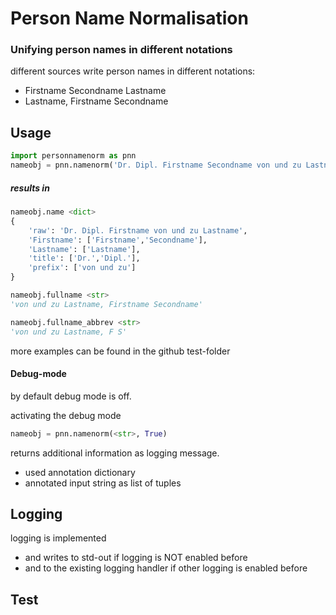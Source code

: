 # Person Name Normalisation
### Unifying person names in different notations
different sources write person names in different notations:

-  Firstname Secondname Lastname
-  Lastname, Firstname Secondname


## Usage
```python
import personnamenorm as pnn
nameobj = pnn.namenorm('Dr. Dipl. Firstname Secondname von und zu Lastname')
```

##### results in

```python
nameobj.name <dict>
{
    'raw': 'Dr. Dipl. Firstname von und zu Lastname',
    'Firstname': ['Firstname','Secondname'],
    'Lastname': ['Lastname'],
    'title': ['Dr.','Dipl.'],
    'prefix': ['von und zu']
}

nameobj.fullname <str>
'von und zu Lastname, Firstname Secondname'

nameobj.fullname_abbrev <str>
'von und zu Lastname, F S'
```
more examples can be found in the github test-folder


#### Debug-mode
by default debug mode is off.

activating the debug mode 
```python
nameobj = pnn.namenorm(<str>, True)
```
returns additional information as logging message.
- used annotation dictionary
- annotated input string as list of tuples

## Logging
logging is implemented

- and writes to std-out if logging is NOT enabled before 
- and to the existing logging handler if other logging is enabled before

## Test


